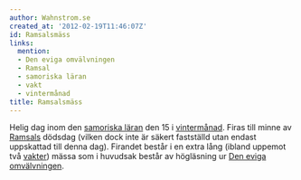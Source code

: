 ```yaml
---
author: Wahnstrom.se
created_at: '2012-02-19T11:46:07Z'
id: Ramsalsmäss
links:
  mention:
  - Den eviga omvälvningen
  - Ramsal
  - samoriska läran
  - vakt
  - vintermånad
title: Ramsalsmäss
---
```


Helig dag inom den [samoriska läran] den 15 i [vintermånad]. Firas till minne av [Ramsals] dödsdag
(vilken dock inte är säkert fastställd utan endast uppskattad till denna dag). Firandet består i en
extra lång (ibland uppemot två [vakter]) mässa som i huvudsak består av högläsning ur [Den eviga
omvälvningen].

  [samoriska läran]: samoriska_läran
  [vintermånad]: vintermånad
  [Ramsals]: Ramsal
  [vakter]: vakt
  [Den eviga omvälvningen]: Den_eviga_omvälvningen